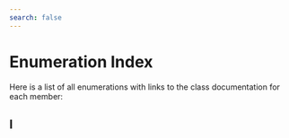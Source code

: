 ```yaml
---
search: false
---
```


# Enumeration Index

Here is a list of all enumerations with links to the class documentation for each member:
## I



